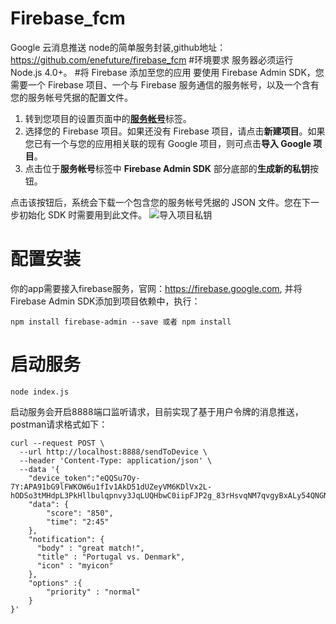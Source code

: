 # Firebase_fcm
Google 云消息推送 node的简单服务封装,github地址：https://github.com/enefuture/firebase_fcm
#环境要求
服务器必须运行 Node.js 4.0+。
#将 Firebase 添加至您的应用
要使用 Firebase Admin SDK，您需要一个 Firebase 项目、一个与 Firebase 服务通信的服务帐号，以及一个含有您的服务帐号凭据的配置文件。
1.  转到您项目的设置页面中的[**服务帐号**](https://console.firebase.google.com/project/_/settings/serviceaccounts/adminsdk)标签。
2.  选择您的 Firebase 项目。如果还没有 Firebase 项目，请点击**新建项目**。如果您已有一个与您的应用相关联的现有 Google 项目，则可点击**导入 Google 项目**。
3.  点击位于**服务帐号**标签中 **Firebase Admin SDK** 部分底部的**生成新的私钥**按钮。

点击该按钮后，系统会下载一个包含您的服务帐号凭据的 JSON 文件。您在下一步初始化 SDK 时需要用到此文件。
![导入项目私钥](http://upload-images.jianshu.io/upload_images/9953645-f169efaebe770f4b.png?imageMogr2/auto-orient/strip%7CimageView2/2/w/1240)
# 配置安装
你的app需要接入firebase服务，官网：https://firebase.google.com, 并将Firebase Admin SDK添加到项目依赖中，执行：
```
npm install firebase-admin --save 或者 npm install
```
# 启动服务
```
node index.js
```
启动服务会开启8888端口监听请求，目前实现了基于用户令牌的消息推送，postman请求格式如下：
```
curl --request POST \
  --url http://localhost:8888/sendToDevice \
  --header 'Content-Type: application/json' \
  --data '{
	"device_token":"eQQSu7Oy-7Y:APA91bG9lFWKOW6u1fIv1AkD51dUZeyVM6KDlVx2L-hODSo3tMHdpL3PkHllbulqpnvy3JqLUQHbwC0iipFJP2g_83rHsvqNM7qvgyBxALy54QNGN_piKAUt6KGp3zQwKsKKiJPmHBhp",
	"data": {
    	"score": "850",
    	"time": "2:45"
	},
	"notification": {
      "body" : "great match!",
      "title" : "Portugal vs. Denmark",
      "icon" : "myicon"
    },
    "options" :{
    	"priority" : "normal"
    }
}'
```

